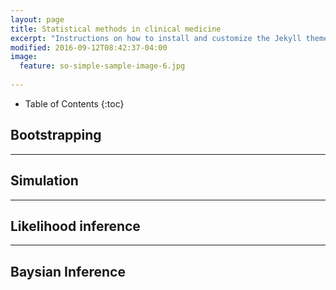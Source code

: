 ```yaml
---
layout: page
title: Statistical methods in clinical medicine 
excerpt: "Instructions on how to install and customize the Jekyll theme So Simple."
modified: 2016-09-12T08:42:37-04:00
image:
  feature: so-simple-sample-image-6.jpg
 
---
```


* Table of Contents
{:toc}

## Bootstrapping


---

## Simulation


---

## Likelihood inference


---

## Baysian Inference




